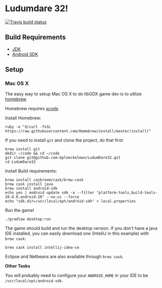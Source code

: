 # Ludumdare 32!

[![Travis build status](https://travis-ci.org/bploeckelman/LudumDare32.svg)](https://travis-ci.org/bploeckelman/LudumDare32)

## Build Requirements

* [JDK](http://www.oracle.com/technetwork/java/javase/downloads/jdk8-downloads-2133151.html)
* [Android SDK](https://developer.android.com/sdk/index.html#Other)

## Setup

### Mac OS X

The easy way to setup Mac OS X to do libGDX game dev is to utilize [homebrew](http://brew.sh)

Homebrew requires [xcode](https://developer.apple.com/xcode/downloads/).

Install Homebrew:

    ruby -e "$(curl -fsSL https://raw.githubusercontent.com/Homebrew/install/master/install)"

If you need to install `git` and clone the project, do that first:

    brew install git
    mkdir ~/code && cd ~/code
    git clone git@github.com:bploeckelman/LudumDare32.git
    cd LudumDare32

Install Build requirements:

    brew install caskroom/cask/brew-cask
    brew cask install java
    brew install android-sdk
    echo yes | android update sdk -a --filter "platform-tools,build-tools-20.0.0,android-20" --no-ui --force
    echo "sdk.dir=/usr/local/opt/android-sdk" > local.properties

Run the game!

    ./gradlew desktop:run

The game should build and run the desktop version.  If you don't have a java
IDE installed, you can easily download one (IntelliJ in this example)
with `brew cask`:

    brew cask install intellij-idea-ce

Eclipse and Netbeans are also available through `brew cask`.

**Other Tasks**

You will probably need to configure your `ANDROID_HOME` in your IDE to be
`/usr/local/opt/android-sdk`.

